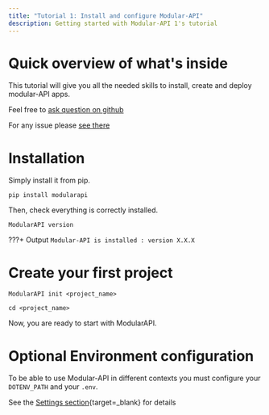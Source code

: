 ```yaml
---
title: "Tutorial 1: Install and configure Modular-API" 
description: Getting started with Modular-API 1's tutorial
---
```

# Quick overview of what's inside
This tutorial will give you all the needed skills to install, create and deploy modular-API apps.

Feel free to [ask question on github](https://github.com/Modular-Lab/Modular-API/discussions)

For any issue please [see there](https://github.com/Modular-Lab/Modular-API/issues)
# Installation
Simply install it from pip. 
```shell
pip install modularapi
```

Then, check everything is correctly installed.
```shell
ModularAPI version
```

???+ Output
    ```
    Modular-API is installed : version X.X.X
    ```

# Create your first project
```shell
ModularAPI init <project_name>

cd <project_name>
```
Now, you are ready to start with ModularAPI.

# Optional Environment configuration
To be able to use Modular-API in different contexts you must configure your `DOTENV_PATH` and your `.env`.

See the [Settings section](/setting){target=_blank} for details
